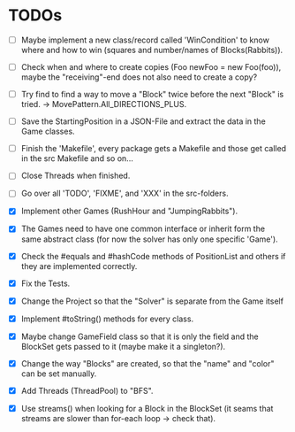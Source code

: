 # TODOs

 - [ ] Maybe implement a new class/record called 'WinCondition' to know where and how to win (squares and number/names of Blocks(Rabbits)).
 - [ ] Check when and where to create copies (Foo newFoo = new Foo(foo)), maybe the "receiving"-end does not also need to create a copy?
 - [ ] Try find to find a way to move a "Block" twice before the next "Block" is tried. -> MovePattern.All_DIRECTIONS_PLUS.
 - [ ] Save the StartingPosition in a JSON-File and extract the data in the Game classes.
 - [ ] Finish the 'Makefile', every package gets a Makefile and those get called in the src Makefile and so on...
 - [ ] Close Threads when finished.
 - [ ] Go over all 'TODO', 'FIXME', and 'XXX' in the src-folders.

 - [X] Implement other Games (RushHour and "JumpingRabbits").
 - [X] The Games need to have one common interface or inherit form the same abstract class (for now the solver has only one specific 'Game').
 - [X] Check the #equals and #hashCode methods of PositionList and others if they are implemented correctly.
 - [X] Fix the Tests.
 - [X] Change the Project so that the "Solver" is separate from the Game itself
 - [X] Implement #toString() methods for every class.
 - [X] Maybe change GameField class so that it is only the field and the BlockSet gets passed to it (maybe make it a singleton?).
 - [X] Change the way "Blocks" are created, so that the "name" and "color" can be set manually.
 - [X] Add Threads (ThreadPool) to "BFS".
 - [X] Use streams() when looking for a Block in the BlockSet (it seams that streams are slower than for-each loop -> check that).
